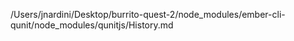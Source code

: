 /Users/jnardini/Desktop/burrito-quest-2/node_modules/ember-cli-qunit/node_modules/qunitjs/History.md